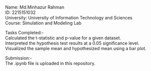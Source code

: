 Name: Md.Minhazur Rahman    
ID: 2215151032   
University: University of Information Technology and Sciences     
Course: Simulation and Modeling Lab  


Tasks Completed:-     
Calculated the t-statistic and p-value for a given dataset.   
Interpreted the hypothesis test results at a 0.05 significance level.   
Visualized the sample mean and hypothesized mean using a bar plot.   


Submission:-   
The .ipynb file is uploaded in this repository.
